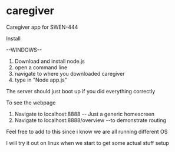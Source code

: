 # caregiver
Caregiver app for SWEN-444

Install

--WINDOWS--

1. Download and install node.js
2. open a command line
3. navigate to where you downloaded caregiver
4. type in "Node app.js"

The server should just boot up if you did everything correctly

To see the webpage
1. Navigate to localhost:8888 -- Just a generic homescreen
2. Navigate to localhost:8888/overview --to demonstrate routing


Feel free to add to this since i know we are all running different OS

I will try it out on linux when we start to get some actual stuff setup
